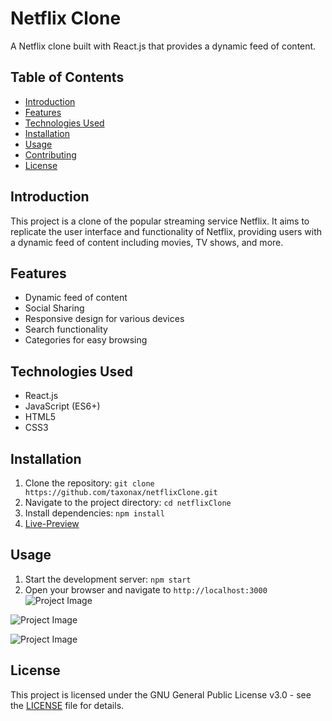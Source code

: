 # Netflix Clone

A Netflix clone built with React.js that provides a dynamic feed of content.

## Table of Contents

- [Introduction](#introduction)
- [Features](#features)
- [Technologies Used](#technologies-used)
- [Installation](#installation)
- [Usage](#usage)
- [Contributing](#contributing)
- [License](#license)

## Introduction

This project is a clone of the popular streaming service Netflix. It aims to replicate the user interface and functionality of Netflix, providing users with a dynamic feed of content including movies, TV shows, and more.

## Features

- Dynamic feed of content
- Social Sharing
- Responsive design for various devices
- Search functionality
- Categories for easy browsing

## Technologies Used

- React.js
- JavaScript (ES6+)
- HTML5
- CSS3

## Installation

1. Clone the repository: `git clone https://github.com/taxonax/netflixClone.git`
2. Navigate to the project directory: `cd netflixClone`
3. Install dependencies: `npm install`
4. [Live-Preview](https://netflix-clone-pi-three-57.vercel.app/)


## Usage

1. Start the development server: `npm start`
2. Open your browser and navigate to `http://localhost:3000`
![Project Image](https://ik.imagekit.io/z13qbehday/IMG_20240416_080940.jpg?updatedAt=1713235246257)

![Project Image](https://ik.imagekit.io/z13qbehday/IMG_20240416_080844.jpg?updatedAt=1713235279375)

![Project Image](https://ik.imagekit.io/z13qbehday/IMG_20240416_080755.jpg?updatedAt=1713235278783)

## License

This project is licensed under the GNU General Public License v3.0 - see the [LICENSE](LICENSE) file for details.


